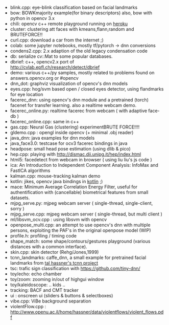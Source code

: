 * blink.cpp: eye-blink classification based on facial landmarks
* bow: BOWKmajority example(for binary descriptors) also, bow with python in opencv 3.x
* chili: opencv c++ remote playground running on [heroku](http://sugarcoatedchili.herokuapp.com/)
* cluster: clustering att faces with kmeans,flann,random and BRUTEFORCE!!
* curl.cpp: download a car from the internet ;)
* colab: some jupyter notebooks, mostly tf/pytorch -> dnn conversions
* condens2.cpp: 2.x adaption of the old legacy condensation code
* db: serialize cv::Mat to some popular databases.
* dbrief: c++, opencv2.x port of http://cvlab.epfl.ch/research/detect/dbrief
* demo: various c++/py samples, mostly related to problems found on answers.opencv.org or #opencv
* dnn_dot: graphviz visualization of opencv's dnn models
* eyes.cpp: hog/svm based open / closed eyes detector, using flandmarks for eye location
* facerec_dnn: using opencv's dnn module and a pretrained (torch) facenet for transfer learning. also a realtime webcam demo.
* facerec_online.py: realtime facerec from webcam ( with adaptive face-db )
* facerec_online.cpp: same in c++
* gas.cpp: Neural Gas (clustering) experimentBRUTE FORCE!!!!
* gldemo.cpp : opengl inside opencv (+ minimal .obj reader)
* java_dnn: java examples for dnn models
* java_face3.0: testcase for ocv3 facerec bindings in java
* headpose: small head pose estimation (using dlib & pico)
* hep.cpp: playing with http://dismac.dii.unipg.it/hep/index.html
* html5: facedetect from webcam in browser ( using liu liu's js code )
* ica: An Introduction to Independent Component Analysis: InfoMax and FastICA algorithms
* kalman.cpp: mouse-tracking kalman demo
* kotlin: jikes, opencv java bindings in [kotlin](http://kotlinlang.org/) ;)
* mace: Minimum Average Correlation Energy Filter, useful for authentification with (cancellable) biometrical features from small datasets.
* mjpg_serve.py: mjpeg webcam server ( single-thread, single-client, sorry )
* mjpg_serve.cpp: mjpeg webcam server ( single-thread, but multi client )
* ml/libsvm_ocv.cpp : using libsvm with opencv
* openpose_multi.cpp: an attempt to use opencv's dnn with multiple persons, exploiting the PAF's in the original openpose model (WIP)
* profile.h: profiling / timing code
* shape_match: some shape/contours/gestures playground (various distances with a common interface).
* skin.cpp: skin detector (Rehg/Jones,1999)
* tcnn_landmarks: caffe_dnn, a small example for pretrained facial landmarks from [tal hassner's tcnn project](http://www.openu.ac.il/home/hassner/projects/tcnn_landmarks/)
* tsc: trafic sign classification with https://github.com/tiny-dnn/
* toy/echo: echo chamber
* toy/zoom: zooming in/out of highgui window
* toy/kaleidoscope: .. kids ..
* tracking: BACF and CMT tracker
* ui : onscreen ui (sliders & buttons & selectboxes)
* vibe.cpp: ViBe background separation
* violentFlow.cpp : http://www.openu.ac.il/home/hassner/data/violentflows/violent_flows.pdf
